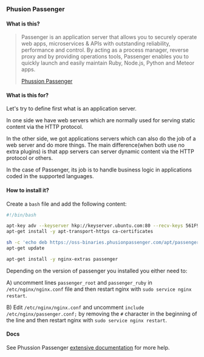 ### Phusion Passenger

#### What is this?

> Passenger is an application server that allows you to securely operate web apps, microservices & APIs with outstanding reliability, performance and control. By acting as a process manager, reverse proxy and by providing operations tools, Passenger enables you to quickly launch and easily maintain Ruby, Node.js, Python and Meteor apps.
>
> [Phussion Passenger](https://www.phusionpassenger.com/)

#### What is this for?

Let's try to define first what is an application server.

In one side we have web servers which are normally used for serving static content via the HTTP protocol.

In the other side, we got applications servers which can also do the job of a web server and do more things. The main difference(when both use no extra plugins) is that app servers can server dynamic content via the HTTP protocol or others.

In the case of Passenger, its job is to handle business logic in applications coded in the supported languages.

#### How to install it?

Create a `bash` file and add the following content:

```bash
#!/bin/bash

apt-key adv --keyserver hkp://keyserver.ubuntu.com:80 --recv-keys 561F9B9CAC40B2F7
apt-get install -y apt-transport-https ca-certificates

sh -c 'echo deb https://oss-binaries.phusionpassenger.com/apt/passenger trusty main > /etc/apt/sources.list.d/passenger.list'
apt-get update

apt-get install -y nginx-extras passenger
```

Depending on the version of passenger you installed you either need to:

A) uncomment lines `passenger_root` and `passenger_ruby` in `/etc/nginx/nginx.conf` file and then restart nginx with `sudo service nginx restart`.

B) Edit `/etc/nginx/nginx.conf` and uncomment `include /etc/nginx/passenger.conf;` by removing the `#` character in the beginning of the line and then restart nginx with `sudo service nginx restart`.

#### Docs

See Phussion Passenger [extensive documentation](https://www.phusionpassenger.com/library/) for more help.
